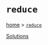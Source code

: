 # `reduce`

[home](../README.md) &gt; [`reduce`](http://ramdajs.com/docs/#reduce)



[Solutions](./solutions.md)
